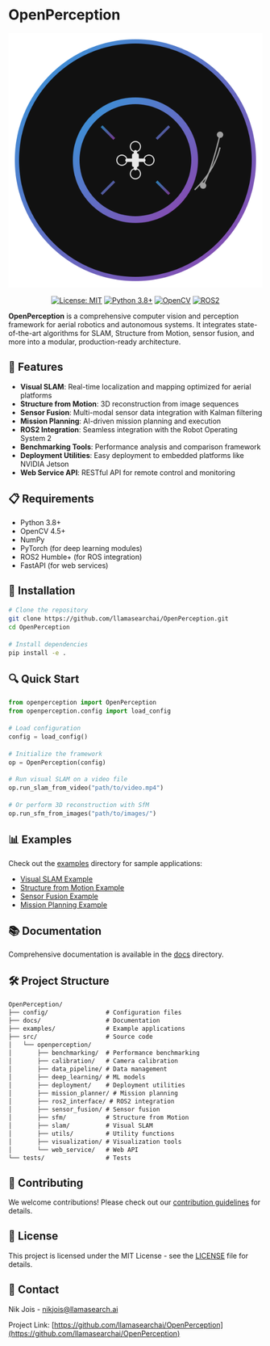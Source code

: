 # OpenPerception

<div align="center">
  
![OpenPerception Logo](assets/logo.svg)

[![License: MIT](https://img.shields.io/badge/License-MIT-blue.svg)](https://opensource.org/licenses/MIT)
[![Python 3.8+](https://img.shields.io/badge/python-3.8+-blue.svg)](https://www.python.org/downloads/)
[![OpenCV](https://img.shields.io/badge/OpenCV-4.5+-green.svg)](https://opencv.org/)
[![ROS2](https://img.shields.io/badge/ROS2-Humble+-orange.svg)](https://docs.ros.org/en/humble/)

</div>

**OpenPerception** is a comprehensive computer vision and perception framework for aerial robotics and autonomous systems. It integrates state-of-the-art algorithms for SLAM, Structure from Motion, sensor fusion, and more into a modular, production-ready architecture.

## 🚀 Features

- **Visual SLAM**: Real-time localization and mapping optimized for aerial platforms
- **Structure from Motion**: 3D reconstruction from image sequences
- **Sensor Fusion**: Multi-modal sensor data integration with Kalman filtering
- **Mission Planning**: AI-driven mission planning and execution
- **ROS2 Integration**: Seamless integration with the Robot Operating System 2
- **Benchmarking Tools**: Performance analysis and comparison framework
- **Deployment Utilities**: Easy deployment to embedded platforms like NVIDIA Jetson
- **Web Service API**: RESTful API for remote control and monitoring

## 📋 Requirements

- Python 3.8+
- OpenCV 4.5+
- NumPy
- PyTorch (for deep learning modules)
- ROS2 Humble+ (for ROS integration)
- FastAPI (for web services)

## 🔧 Installation

```bash
# Clone the repository
git clone https://github.com/llamasearchai/OpenPerception.git
cd OpenPerception

# Install dependencies
pip install -e .
```

## 🔍 Quick Start

```python
from openperception import OpenPerception
from openperception.config import load_config

# Load configuration
config = load_config()

# Initialize the framework
op = OpenPerception(config)

# Run visual SLAM on a video file
op.run_slam_from_video("path/to/video.mp4")

# Or perform 3D reconstruction with SfM
op.run_sfm_from_images("path/to/images/")
```

## 📊 Examples

Check out the [examples](OpenPerception/examples/) directory for sample applications:

- [Visual SLAM Example](OpenPerception/examples/slam/slam_example.py)
- [Structure from Motion Example](OpenPerception/examples/sfm/sfm_example.py)
- [Sensor Fusion Example](OpenPerception/examples/sensor_fusion/sensor_fusion_example.py)
- [Mission Planning Example](OpenPerception/examples/mission_planning/mission_planning_example.py)

## 📚 Documentation

Comprehensive documentation is available in the [docs](OpenPerception/docs/) directory.

## 🛠️ Project Structure

```
OpenPerception/
├── config/                # Configuration files
├── docs/                  # Documentation
├── examples/              # Example applications
├── src/                   # Source code
│   └── openperception/
│       ├── benchmarking/  # Performance benchmarking
│       ├── calibration/   # Camera calibration
│       ├── data_pipeline/ # Data management
│       ├── deep_learning/ # ML models
│       ├── deployment/    # Deployment utilities
│       ├── mission_planner/ # Mission planning
│       ├── ros2_interface/ # ROS2 integration
│       ├── sensor_fusion/ # Sensor fusion
│       ├── sfm/           # Structure from Motion
│       ├── slam/          # Visual SLAM
│       ├── utils/         # Utility functions
│       ├── visualization/ # Visualization tools
│       └── web_service/   # Web API
└── tests/                 # Tests
```

## 🤝 Contributing

We welcome contributions! Please check out our [contribution guidelines](CONTRIBUTING.md) for details.

## 📄 License

This project is licensed under the MIT License - see the [LICENSE](LICENSE) file for details.

## 📧 Contact

Nik Jois - nikjois@llamasearch.ai

Project Link: [https://github.com/llamasearchai/OpenPerception](https://github.com/llamasearchai/OpenPerception) 